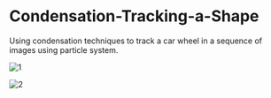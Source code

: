 # Condensation-Tracking-a-Shape
 Using condensation techniques to track a car wheel in a sequence of images using particle system.


![1](https://user-images.githubusercontent.com/33178694/121777961-96281000-cb8c-11eb-9881-38a7ea501ca4.png)

![2](https://user-images.githubusercontent.com/33178694/121777964-988a6a00-cb8c-11eb-8755-06e4806732c8.png)
